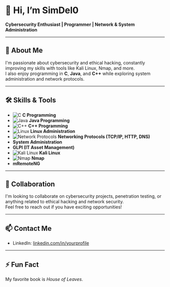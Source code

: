 # 👋 Hi, I’m SimDel0

**Cybersecurity Enthusiast | Programmer | Network & System Administration**

---

## 🌟 About Me
I'm passionate about cybersecurity and ethical hacking, constantly improving my skills with tools like Kali Linux, Nmap, and more.  
I also enjoy programming in **C**, **Java**, and **C++** while exploring system administration and network protocols.

---

## 🛠️ Skills & Tools
- ![C](https://img.icons8.com/color/24/000000/c-programming.png) **C Programming**  
- ![Java](https://img.icons8.com/color/24/000000/java-coffee-cup-logo.png) **Java Programming**  
- ![C++](https://img.icons8.com/color/24/000000/c-plus-plus-logo.png) **C++ Programming**  
- ![Linux](https://img.icons8.com/color/24/000000/linux--v1.png) **Linux Administration**  
- ![Network Protocols](https://img.icons8.com/fluency/24/000000/network.png) **Networking Protocols (TCP/IP, HTTP, DNS)**  
-  **System Administration**  
- **GLPI (IT Asset Management)**  
- ![Kali Linux](https://img.icons8.com/color/24/000000/kali-linux.png) **Kali Linux**  
- ![Nmap](https://img.icons8.com/color/24/000000/nmap.png) **Nmap**  
-  **mRemoteNG**

---

## 🤝 Collaboration
I'm looking to collaborate on cybersecurity projects, penetration testing, or anything related to ethical hacking and network security.  
Feel free to reach out if you have exciting opportunities!

---

## 📫 Contact Me
- LinkedIn: [linkedin.com/in/yourprofile](https://linkedin.com/in/yourprofile)

---

## ⚡ Fun Fact
My favorite book is *House of Leaves*.
